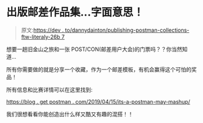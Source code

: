# 出版邮差作品集...字面意思！

> 原文:[https://dev . to/dannydainton/publishing-postman-collections-ftw-literaly-26b 7](https://dev.to/dannydainton/publishing-postman-collections-ftw-literaly-26b7)

想要一趟旧金山之旅和一张 POST/CON(邮差用户大会)的门票吗？？你当然知道...

所有你需要做的就是分享一个收藏，作为一个邮差模板，有机会赢得这个可怕的奖品！

所有信息和比赛详情可以在这里找到:

[https://blog . get postman . com/2019/04/15/its-a-postman-may-mashup/](https://blog.getpostman.com/2019/04/15/its-a-postman-may-mashup/)

我们很想看看你能创造出什么样又酷又有趣的混搭！！
